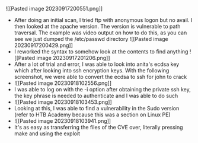 ![[Pasted image 20230917200551.png]]
- After doing an initial scan, I tried ftp with anonymous logon but no avail. I then looked at the apache version. The version is vulnerable to path traversal. The example was video output on how to do this, as you can see we just dumped the /etc/passwd directory
![[Pasted image 20230917200429.png]]
- I reworked the syntax to somehow look at the contents to find anything
![[Pasted image 20230917201206.png]]
- After a lot of trial and error, I was able to look into anita's ecdsa key which after looking into ssh encryption keys. With the following screenshot, we were able to convert the ecdsa to ssh for john to crack
- ![[Pasted image 20230918102556.png]]
- I was able to log on with the -i option after obtaining the private ssh key, the key phrase is needed to authenticate and I was able to do such
- ![[Pasted image 20230918103453.png]]
- Looking at this, I was able to find a vulnerability in the Sudo version (refer to HTB Academy because this was a section on Linux PE)
- ![[Pasted image 20230918103941.png]]
- It's as easy as transferring the files of the CVE over, literally pressing make and using the exploit